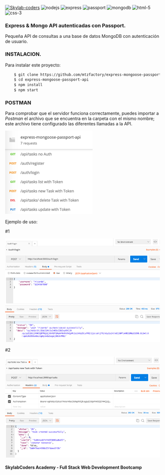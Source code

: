 [![Skylab-coders](https://mtzfactory.github.io/logos/png/skylab-coders.png)](http://www.skylabcoders.com/)
![nodejs](https://mtzfactory.github.io/logos/png/nodejs.png)
![express](https://mtzfactory.github.io/logos/png/express.png)
![passport](https://mtzfactory.github.io/logos/png/passport.png)
![mongodb](https://mtzfactory.github.io/logos/png/mongodb.png)
![html-5](https://mtzfactory.github.io/logos/png/html-5.png)
![css-3](https://mtzfactory.github.io/logos/png/css-3.png)

### Express & Mongo API autenticadas con Passport.

Pequeña API de consultas a una base de datos MongoDB con autenticación de usuario.

### INSTALACION.

Para instalar este proyecto:

```bash
    $ git clone https://github.com/mtzfactory/express-mongoose-passport-api.git
    $ cd express-mongoose-passport-api
    $ npm install
    $ npm start
```

### POSTMAN

Para comprobar que el servidor funciona correctamente, puedes importar a *Postman* el archivo que se encuentra en la carpeta con el mismo nombre; este archivo tiene configurado las diferentes llamadas a la API.

![imagen-1](img/image-1.png)

Ejemplo de uso:

#1

![imagen-2](img/image-2.png)

#2

![imagen-3](img/image-3.png)

#### SkylabCoders Academy - Full Stack Web Development Bootcamp